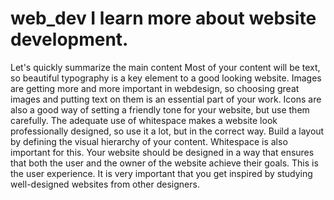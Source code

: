 # web_dev I learn more about website development.
Let's quickly summarize the main content
Most of your content will be text, so beautiful typography is a key element to a good looking website.
Images are getting more and more important in webdesign, so choosing great images and putting text on them is an essential part of your work.
Icons are also a good way of setting a friendly tone for your website, but use them carefully.
The adequate use of whitespace makes a website look professionally designed, so use it a lot, but in the correct way.
Build a layout by defining the visual hierarchy of your content. Whitespace is also important for this.
Your website should be designed in a way that ensures that both the user and the owner of the website achieve their goals. This is the user experience.
It is very important that you get inspired by studying well-designed websites from other designers.
